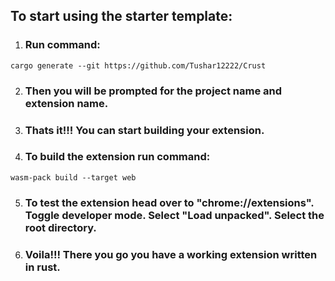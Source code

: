 ## To start using the starter template:

1) ### Run command:
``` 
cargo generate --git https://github.com/Tushar12222/Crust
```
2) ### Then you will be prompted for the project name and extension name.
3) ### Thats it!!! You can start building your extension.
4) ### To build the extension run command:
```
wasm-pack build --target web
```
5) ### To test the extension head over to "chrome://extensions". Toggle developer mode. Select "Load unpacked". Select the root directory.
6) ### Voila!!! There you go you have a working extension written in rust.
